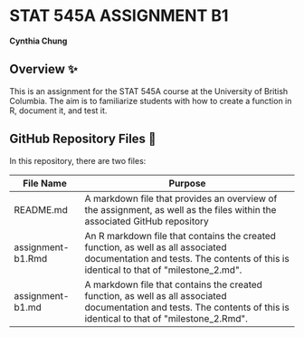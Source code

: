 # STAT 545A ASSIGNMENT B1
**Cynthia Chung**

## Overview ✨
This is an assignment for the STAT 545A course at the University of British Columbia. The aim is to familiarize students with how to create a function in R, document it, and test it.

## GitHub Repository Files 💌
In this repository, there are two files:

File Name | Purpose
----------|---------
README.md | A markdown file that provides an overview of the assignment, as well as the files within the associated GitHub repository
assignment-b1.Rmd | An R markdown file that contains the created function, as well as all associated documentation and tests. The contents of this is identical to that of "milestone_2.md".
assignment-b1.md | A markdown file that contains the created function, as well as all associated documentation and tests. The contents of this is identical to that of "milestone_2.Rmd".
